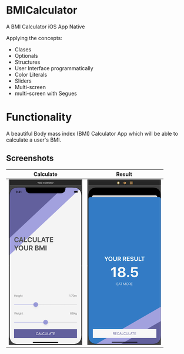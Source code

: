 # BMICalculator
A BMI Calculator iOS App Native

Applying the concepts:

* Clases
* Optionals
* Structures
* User Interface programmatically
* Color Literals
* Sliders
* Multi-screen 
* multi-screen with Segues

# Functionality
A beautiful Body mass index (BMI) Calculator App which will be able to calculate a user's BMI.


## Screenshots


|  Calculate      |  Result      |
|------------|-------------|
| ![Portrait](Documentation/portrait_init.png) |  ![Portrait](Documentation/portrait_result.png)  |



